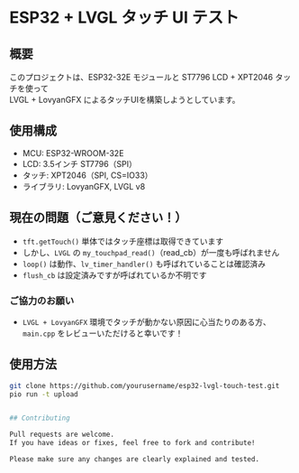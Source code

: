 # ESP32 + LVGL タッチ UI テスト

## 概要

このプロジェクトは、ESP32-32E モジュールと ST7796 LCD + XPT2046 タッチを使って  
LVGL + LovyanGFX によるタッチUIを構築しようとしています。

## 使用構成

- MCU: ESP32-WROOM-32E
- LCD: 3.5インチ ST7796（SPI）
- タッチ: XPT2046（SPI, CS=IO33）
- ライブラリ: LovyanGFX, LVGL v8

## 現在の問題（ご意見ください！）

- `tft.getTouch()` 単体ではタッチ座標は取得できています
- しかし、`LVGL` の `my_touchpad_read()`（read_cb）が一度も呼ばれません
- `loop()` は動作、`lv_timer_handler()` も呼ばれていることは確認済み
- `flush_cb` は設定済みですが呼ばれているか不明です

### ご協力のお願い

- `LVGL + LovyanGFX` 環境でタッチが動かない原因に心当たりのある方、
  `main.cpp` をレビューいただけると幸いです！

## 使用方法

```bash
git clone https://github.com/yourusername/esp32-lvgl-touch-test.git
pio run -t upload


## Contributing

Pull requests are welcome.  
If you have ideas or fixes, feel free to fork and contribute!

Please make sure any changes are clearly explained and tested.